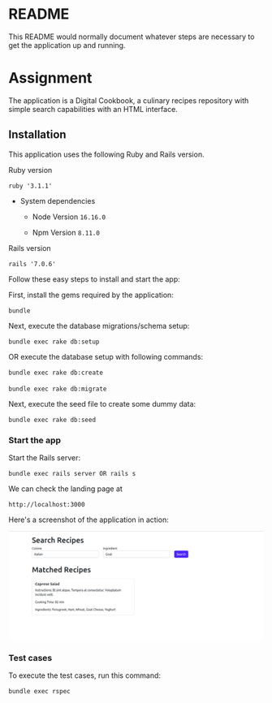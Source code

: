 # README

This README would normally document whatever steps are necessary to get the
application up and running.

# Assignment

The application is a Digital Cookbook, a culinary recipes repository with simple
search capabilities with an HTML interface.

## Installation

This application uses the following Ruby and Rails version. 

Ruby version 

    ruby '3.1.1'

* System dependencies
  * Node Version 
    `16.16.0`

  * Npm Version 
    `8.11.0`

Rails version

    rails '7.0.6'

Follow these easy steps to install and start the app:

First, install the gems required by the application:

    bundle

Next, execute the database migrations/schema setup:

    bundle exec rake db:setup

OR execute the database setup with following commands:

    bundle exec rake db:create

    bundle exec rake db:migrate

Next, execute the seed file to create some dummy data:

    bundle exec rake db:seed

### Start the app

Start the Rails server:

    bundle exec rails server OR rails s

We can check the landing page at

    http://localhost:3000

Here's a screenshot of the application in action:

![Example Screenshot](app/assets/images/search-image.png)

### Test cases

To execute the test cases, run this command: 

    bundle exec rspec
